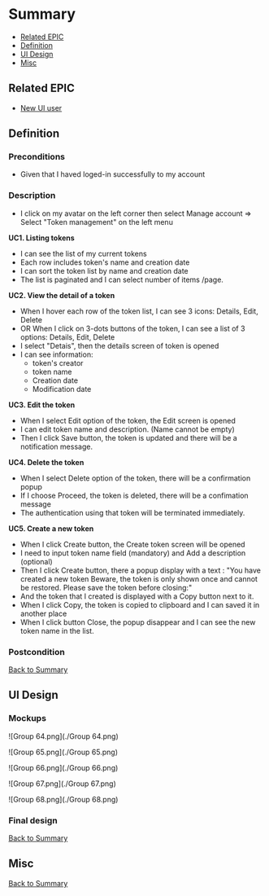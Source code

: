 # Summary

* [Related EPIC](#related-epic)
* [Definition](#definition)
* [UI Design](#ui-design)
* [Misc](#misc)

## Related EPIC

* [New UI user](./README.md)

## Definition

### Preconditions

- Given that I haved loged-in successfully to my account 

### Description 

- I click on my avatar on the left corner then select Manage account => Select "Token management" on the left menu 

**UC1. Listing tokens**
- I can see the list of my current tokens 
- Each row includes token's name and creation date 
- I can sort the token list by name and creation date 
- The list is paginated and I can select number of items /page. 

**UC2. View the detail of a token**

- When I hover each row of the token list, I can see 3 icons: Details, Edit, Delete 
- OR When I click on 3-dots buttons of the token, I can see a list of 3 options:  Details, Edit, Delete 
- I select "Detais", then the details screen of token is opened 
- I can see information:
   - token's creator 
   - token name
   - Creation date
   - Modification date

**UC3. Edit the token**

- When I select Edit option of the token, the Edit screen is opened
- I can edit token name and description. (Name cannot be empty)
- Then I click Save button, the token is updated and there will be a notification message.

**UC4. Delete the token**
- When I select Delete option of the token, there will be a confirmation popup
- If I choose Proceed, the token is deleted, there will be a confimation message
- The authentication using that token will be terminated immediately.

**UC5. Create a new token**
- When I click Create button, the Create token screen will be opened 
- I need to input token name field (mandatory) and Add a description (optional)
- Then I click Create button, there a popup display with a text : "You have created a new token
Beware, the token is only shown once and cannot be restored. Please save the token before closing:"
- And the token that I created is displayed with a Copy button next to it. 
- When I click Copy, the token is copied to clipboard and I can saved it in another place
- When I click button Close, the popup disappear and I can see the new token name in the list.


### Postcondition 



[Back to Summary](#summary)

## UI Design

### Mockups

![Group 64.png](./Group 64.png)

![Group 65.png](./Group 65.png)

![Group 66.png](./Group 66.png)

![Group 67.png](./Group 67.png)

![Group 68.png](./Group 68.png)

### Final design

[Back to Summary](#summary)

## Misc

[Back to Summary](#summary)





